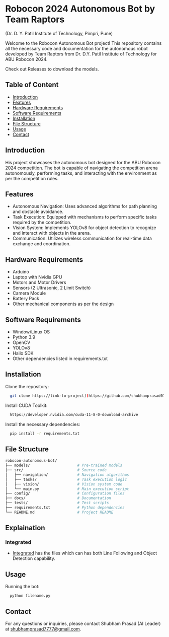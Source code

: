 
# Robocon 2024 Autonomous Bot by Team Raptors
(Dr. D. Y. Patil Institute of Technology, Pimpri, Pune)

Welcome to the Robocon Autonomous Bot project! This repository contains all the necessary code and documentation for the autonomous robot developed by Team Raptors from Dr. D.Y. Patil Institute of Technology for ABU Robocon 2024.

Check out Releases to download the models.

## Table of Content  
  * [Introduction](#Introduction)
  * [Features](#Features)
  * [Hardware Requirements](#Hardware-Requirements)
  * [Software Requirements](#Software-Requirements)
  * [Installation](#Installation)
  * [File Structure](#File-Structure)
  * [Usage](#Usage)
  * [Contact](#Contact)

## Introduction

His project showcases the autonomous bot designed for the ABU Robocon 2024 competition. The bot is capable of navigating the competition arena autonomously, performing tasks, and interacting with the environment as per the competition rules.

## Features
- Autonomous Navigation: Uses advanced algorithms for path planning and obstacle avoidance.
 - Task Execution: Equipped with mechanisms to perform specific tasks required by the competition.
 - Vision System: Implements YOLOv8 for object detection to recognize and interact with objects in the arena.
 - Communication: Utilizes wireless communication for real-time data exchange and coordination.

## Hardware Requirements
 - Arduino
 - Laptop with Nvidia GPU
 - Motors and Motor Drivers
 - Sensors (2 Ultrasonic, 2 Limit Switch)
 - Camera Module
 - Battery Pack
 - Other mechanical components as per the design

## Software Requirements
 - Window/Linux OS
 - Python 3.9
 - OpenCV
 - YOLOv8
 - Hailo SDK
 - Other dependencies listed in requirements.txt

## Installation
Clone the repository:
```bash
  git clone https://link-to-project](https://github.com/shubhamprasad07/ABU-Robocon-2024-AutonomousBot--Team-Raptors.git
```
Install CUDA Toolkit:
```bash
  https://developer.nvidia.com/cuda-11-8-0-download-archive
```

Install the necessary dependencies:
```bash
  pip install -r requirements.txt
```

## File Structure
```bash
robocon-autonomous-bot/
├── models/                     # Pre-trained models
├── src/                        # Source code
│   ├── navigation/             # Navigation algorithms
│   ├── tasks/                  # Task execution logic
│   ├── vision/                 # Vision system code
│   └── main.py                 # Main execution script
├── config/                     # Configuration files
├── docs/                       # Documentation
├── tests/                      # Test scripts
├── requirements.txt            # Python dependencies
└── README.md                   # Project README
```
## Explaination 
### Integrated 
  * [Integrated](Delhi/Integrated) has the files which can has both Line Following and Object Detection capability. 

## Usage
Running the bot:

```bash
  python filename.py
```

## Contact
For any questions or inquiries, please contact Shubham Prasad (AI Leader) at shubhamprasad7777@gmail.com.
